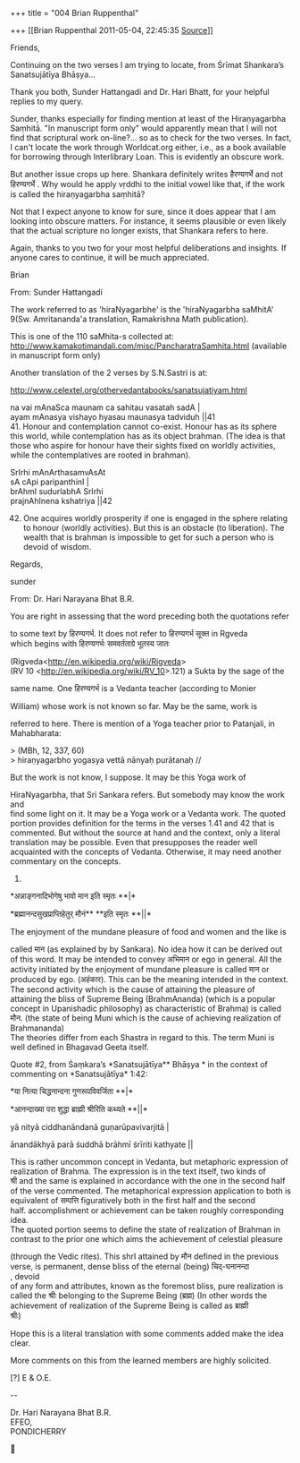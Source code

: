 +++
title = "004 Brian Ruppenthal"

+++
[[Brian Ruppenthal	2011-05-04, 22:45:35 [Source](https://groups.google.com/g/samskrita/c/W19PdSfYDvc)]]



Friends,

  

Continuing on the two verses I am trying to locate, from Śrīmat Shankara’s Sanatsujātīya Bhāṣya...

  

Thank you both, Sunder Hattangadi and Dr. Hari Bhatt, for your helpful replies to my query. 

  

Sunder, thanks especially for finding mention at least of the Hiraṇyagarbha Saṃhitā. "In manuscript form only" would apparently mean that I will not find that scriptural work on-line?... so as to check for the two verses. In fact, I can't locate the work through Worldcat.org either, i.e., as a book available for borrowing through Interlibrary Loan. This is evidently an obscure work.  

  

But another issue crops up here. Shankara definitely writes हैरण्यगर्भे and not हिरण्यगर्भे . Why would he apply vṛddhi to the initial vowel like that, if the work is called the hiraṇyagarbha saṃhitā?

  

Not that I expect anyone to know for sure, since it does appear that I am looking into obscure matters. For instance, it seems plausible or even likely that the actual scripture no longer exists, that Shankara refers to here.

  

Again, thanks to you two for your most helpful deliberations and insights. If anyone cares to continue, it will be much appreciated.

  

Brian

  

From: Sunder Hattangadi

  

The work referred to as 'hiraNyagarbhe' is the 'hiraNyagarbha saMhitA' 9(Sw. Amritananda'a translation, Ramakrishna Math publication).  
  
This is one of the 110 saMhita-s collected at:  
<http://www.kamakotimandali.com/misc/PancharatraSamhita.html> (available in manuscript form only)  
  
Another translation of the 2 verses by S.N.Sastri is at:  
  
<http://www.celextel.org/othervedantabooks/sanatsujatiyam.html>  
  
na vai mAnaSca maunam ca sahitau vasatah sadA \|  
ayam mAnasya vishayo hyasau maunasya tadviduh \|\|41  
41. Honour and contemplation cannot co-exist. Honour has as its sphere this world, while contemplation has as its object brahman. (The idea is that those who aspire for honour have their sights fixed on worldly activities, while the contemplatives are rooted in brahman).  
  
SrIrhi mAnArthasamvAsAt  
sA cApi paripanthinI \|  
brAhmI sudurlabhA SrIrhi  
prajnAhInena kshatriya \|\|42  
  
42. One acquires worldly prosperity if one is engaged in the sphere relating to honour (worldly activities). But this is an obstacle (to liberation). The wealth that is brahman is impossible to get for such a person who is devoid of wisdom.  
  
  
Regards,  
  
sunder  

  

From:  Dr. Hari Narayana Bhat B.R.

  

You are right in assessing that the word preceding both the quotations refer  

to some text by हिरण्यगर्भ. It does not refer to हिरण्यगर्भ सूक्त in Rgveda  
which begins with हिरण्यगर्भः समवर्तताग्रे भूतस्य जातः  

(Rigveda\<<http://en.wikipedia.org/wiki/Rigveda>\>  
(RV 10 \<<http://en.wikipedia.org/wiki/RV_10>\>.121) a Sukta by the sage of the  

same name. One हिरण्यगर्भ is a Vedanta teacher (according to Monier  

William) whose work is not known so far. May be the same, work is  

referred to here. There is mention of a Yoga teacher prior to Patanjali, in  
Mahabharata:  
  
\> (MBh, 12, 337, 60)  
\> hiraṇyagarbho yogasya vettā nānyaḥ purātanaḥ //  
  
But the work is not know, I suppose. It may be this Yoga work of  

HiraNyagarbha, that Sri Sankara refers. But somebody may know the work and  
find some light on it. It may be a Yoga work or a Vedanta work. The quoted  
portion provides definition for the terms in the verses 1.41 and 42 that is  
commented. But without the source at hand and the context, only a literal  
translation may be possible. Even that presupposes the reader well  
acquainted with the concepts of Vedanta. Otherwise, it may need another  
commentary on the concepts.  
  
1.  
  

\*अन्नाङ्गनादिभोगेषु भावो मान इति स्मृतः \*\*\|\*  
  
\*ब्रह्मानन्दसुखप्राप्तिहेतुर् मौनं\*\* \*\*इति स्मृतः \*\*\|\|\*  

  
The enjoyment of the mundane pleasure of food and women and the like is  

called मान (as explained by by Sankara). No idea how it can be derived out  
of this word. It may be intended to convey अभिमान or ego in general. All the  
activity initiated by the enjoyment of mundane pleasure is called मान or  
produced by ego. (अहंकार). This can be the meaning intended in the context.  
The second activity which is the cause of attaining the pleasure of  
attaining the bliss of Supreme Being (BrahmAnanda) (which is a popular  
concept in Upanishadic philosophy) as characteristic of Brahma) is called  
मौन. (the state of being Muni which is the cause of achieving realization of  
Brahmananda)  
The theories differ from each Shastra in regard to this. The term Muni is  
well defined in Bhagavad Geeta itself.  
  

Quote #2, from Śaṃkara’s \*Sanatsujātīya\*\* Bhāṣya \* in the context of  
commenting on \*Sanatsujātīya\* 1:42:  
  
\*या नित्या चिद्धनान्दना गुणरूपविवर्जिता \*\*\|\*  
  
\*आनन्दाख्या परा शुद्धा ब्राह्मी श्रीरिति कथ्यते \*\*\|\|\*  

  
yā nityā ciddhanāndanā guṇarūpavivarjitā \|  
  
ānandākhyā parā śuddhā brāhmī śrīriti kathyate \|\|  
  

This is rather uncommon concept in Vedanta, but metaphoric expression of  
realization of Brahma. The expression is in the text itself, two kinds of  
श्री and the same is explained in accordance with the one in the second half  
of the verse commented. The metaphorical expression application to both is  
equivalent of सम्पत्ति figuratively both in the first half and the second  
half. accomplishment or achievement can be taken roughly corresponding idea.  
The quoted portion seems to define the state of realization of Brahman in  
contrast to the prior one which aims the achievement of celestial pleasure  

(through the Vedic rites). This shrI attained by मौन defined in the previous  
verse, is permanent, dense bliss of the eternal (being) चिद्-घनानन्दा  
, devoid  
of any form and attributes, known as the foremost bliss, pure realization is  
called the श्रीः belonging to the Supreme Being (ब्रह्म) (In other words the  
achievement of realization of the Supreme Being is called as ब्राह्मी  
श्रीः)  
  
Hope this is a literal translation with some comments added make the idea  
clear.  
  
More comments on this from the learned members are highly solicited.  
  

\[?\] E & O.E.  

  
--  
  
Dr. Hari Narayana Bhat B.R.  
EFEO,  
PONDICHERRY  
  



